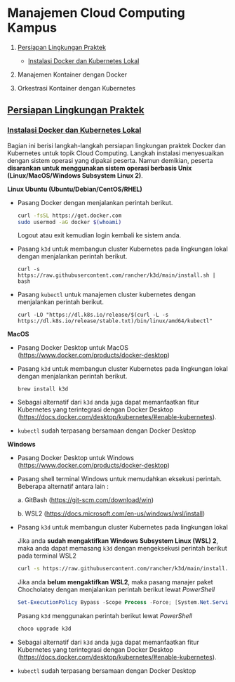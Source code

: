 # Manajemen Cloud Computing Kampus
1. [Persiapan Lingkungan Praktek](https://github.com/bhawiyuga/idren-workshop-2021/tree/main/cloud#persiapan-lingkungan-praktek) 
    - [Instalasi Docker dan Kubernetes Lokal](https://github.com/bhawiyuga/idren-workshop-2021/tree/main/cloud#instalasi-docker-dan-kubernetes-lokal)

2. Manajemen Kontainer dengan Docker

3. Orkestrasi Kontainer dengan Kubernetes

## [Persiapan Lingkungan Praktek](#prepare)
### [Instalasi Docker dan Kubernetes Lokal](#install-docker-kube-local)
Bagian ini berisi langkah-langkah persiapan lingkungan praktek Docker dan Kubernetes untuk topik Cloud Computing. Langkah instalasi menyesuaikan dengan sistem operasi yang dipakai peserta. Namun demikian, peserta **disarankan untuk menggunakan sistem operasi berbasis Unix (Linux/MacOS/Windows Subsystem Linux 2)**.

**Linux Ubuntu (Ubuntu/Debian/CentOS/RHEL)**
- Pasang Docker dengan menjalankan perintah berikut. 

    ```bash 
    curl -fsSL https://get.docker.com 
    sudo usermod -aG docker $(whoami)
    ```
    Logout atau exit kemudian login kembali ke sistem anda.

- Pasang ```k3d``` untuk membangun cluster Kubernetes pada lingkungan lokal dengan menjalankan perintah berikut.

    ```
    curl -s https://raw.githubusercontent.com/rancher/k3d/main/install.sh | bash
    ```

- Pasang ```kubectl``` untuk manajemen cluster kubernetes dengan menjalankan perintah berikut.
    ```
    curl -LO "https://dl.k8s.io/release/$(curl -L -s https://dl.k8s.io/release/stable.txt)/bin/linux/amd64/kubectl"
    ```

**MacOS**

- Pasang Docker Desktop untuk MacOS (https://www.docker.com/products/docker-desktop)


- Pasang ```k3d``` untuk membangun cluster Kubernetes pada lingkungan lokal dengan menjalankan perintah berikut.

    ```
    brew install k3d
    ```

- Sebagai alternatif dari ```k3d``` anda juga dapat memanfaatkan fitur Kubernetes yang terintegrasi dengan Docker Desktop (https://docs.docker.com/desktop/kubernetes/#enable-kubernetes).

- ```kubectl``` sudah terpasang bersamaan dengan Docker Desktop

**Windows**

- Pasang Docker Desktop untuk Windows (https://www.docker.com/products/docker-desktop)

- Pasang shell terminal Windows untuk memudahkan eksekusi perintah. Beberapa alternatif antara lain : 

    a. GitBash (https://git-scm.com/download/win)
    
    b. WSL2 (https://docs.microsoft.com/en-us/windows/wsl/install)

- Pasang ```k3d``` untuk membangun cluster Kubernetes pada lingkungan lokal
    
    Jika anda **sudah mengaktifkan Windows Subsystem Linux (WSL) 2**, maka anda dapat memasang ```k3d``` dengan mengeksekusi perintah berikut pada terminal WSL2
    ```bash
    curl -s https://raw.githubusercontent.com/rancher/k3d/main/install.sh | bash
    ```

    Jika anda **belum mengaktifkan WSL2**, maka pasang manajer paket Chocholatey dengan menjalankan perintah berikut lewat *PowerShell*

    ```powershell
    Set-ExecutionPolicy Bypass -Scope Process -Force; [System.Net.ServicePointManager]::SecurityProtocol = [System.Net.ServicePointManager]::SecurityProtocol -bor 3072; iex ((New-Object System.Net.WebClient).DownloadString('https://community.chocolatey.org/install.ps1'))
    ```
    Pasang ```k3d``` menggunakan perintah berikut lewat *PowerShell*
    ```powershell
    choco upgrade k3d
    ```

- Sebagai alternatif dari ```k3d``` anda juga dapat memanfaatkan fitur Kubernetes yang terintegrasi dengan Docker Desktop (https://docs.docker.com/desktop/kubernetes/#enable-kubernetes).

- ```kubectl``` sudah terpasang bersamaan dengan Docker Desktop
